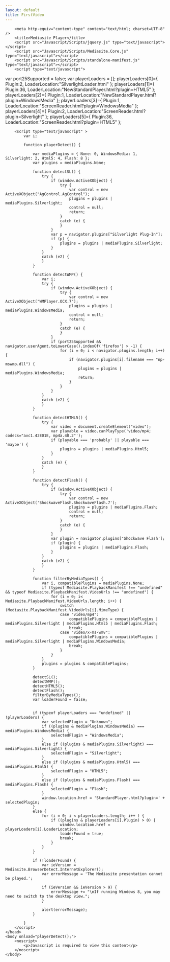 ```yaml
---
layout: default
title: FirstVideo
---        
```

        <meta http-equiv="content-type" content="text/html; charset=UTF-8" />
        <title>Mediasite Player</title>
        <script src="Javascript/Scripts/jquery.js" type="text/javascript"></script>
        <script src="Javascript/Scripts/Mediasite.Core.js" type="text/javascript"></script>
        <script src="Javascript/Scripts/standalone-manifest.js" type="text/javascript"></script>
        <script type="text/javascript">
var port25Supported = false;
var playerLoaders = [];
playerLoaders[0]={ Plugin:2, LoaderLocation:"SilverlightLoader.html" };
playerLoaders[1]={ Plugin:36, LoaderLocation:"NewStandardPlayer.html?plugin=HTML5" };
playerLoaders[2]={ Plugin:1, LoaderLocation:"NewStandardPlayer.html?plugin=WindowsMedia" };
playerLoaders[3]={ Plugin:1, LoaderLocation:"ScreenReader.html?plugin=WindowsMedia" };
playerLoaders[4]={ Plugin:2, LoaderLocation:"ScreenReader.html?plugin=Silverlight" };
playerLoaders[5]={ Plugin:36, LoaderLocation:"ScreenReader.html?plugin=HTML5" };
</script>


        <script type="text/javascript" >
            var i;

            function playerDetect() {

                var mediaPlugins = { None: 0, WindowsMedia: 1, Silverlight: 2, Html5: 4, Flash: 8 };
                var plugins = mediaPlugins.None;

                function detectSL() {
                    try {
                        if (window.ActiveXObject) {
                            try {
                                var control = new ActiveXObject("AgControl.AgControl");
                                plugins = plugins | mediaPlugins.Silverlight;
                                control = null;
                                return;
                            }
                            catch (e) {
                            }
                        }
                        var p = navigator.plugins["Silverlight Plug-In"];
                        if (p) {
                            plugins = plugins | mediaPlugins.Silverlight;
                        }
                    }
                    catch (e2) {
                    }
                }

                function detectWMP() {
                    var i;
                    try {
                        if (window.ActiveXObject) {
                            try {
                                var control = new ActiveXObject("WMPlayer.OCX.7");
                                plugins = plugins | mediaPlugins.WindowsMedia;
                                control = null;
                                return;
                            }
                            catch (e) {
                            }
                        }
                        if (port25Supported && navigator.userAgent.toLowerCase().indexOf('firefox') > -1) {
                            for (i = 0; i < navigator.plugins.length; i++) {
                                if (navigator.plugins[i].filename === "np-mswmp.dll") {
                                    plugins = plugins | mediaPlugins.WindowsMedia;
                                    return;
                                }
                            }
                        }
                    }
                    catch (e2) {
                    }
                }

                function detectHTML5() {
                    try {
                        var video = document.createElement("video");
                        var playable = video.canPlayType('video/mp4; codecs="avc1.42E01E, mp4a.40.2"');
                        if (playable === 'probably' || playable === 'maybe') {
                            plugins = plugins | mediaPlugins.Html5;
                        }
                    }
                    catch (e) {
                    }
                }

                function detectFlash() {
                    try {
                        if (window.ActiveXObject) {
                            try {
                                var control = new ActiveXObject('ShockwaveFlash.ShockwaveFlash.7');
                                plugins = plugins | mediaPlugins.Flash;
                                control = null;
                                return;
                            }
                            catch (e) {
                            }
                        }
                        var plugin = navigator.plugins['Shockwave Flash'];
                        if (plugin) {
                            plugins = plugins | mediaPlugins.Flash;
                        }
                    }
                    catch (e2) {
                    }
                }

                function filterByMediaTypes() {
                    var i, compatiblePlugins = mediaPlugins.None;
                    if (typeof Mediasite.PlaybackManifest !== "undefined" && typeof Mediasite.PlaybackManifest.VideoUrls !== "undefined") {
                        for (i = 0; i< Mediasite.PlaybackManifest.VideoUrls.length; i++) {
                            switch (Mediasite.PlaybackManifest.VideoUrls[i].MimeType) {
                            case "video/mp4":
                                compatiblePlugins = compatiblePlugins | mediaPlugins.Silverlight | mediaPlugins.Html5 | mediaPlugins.Flash;
                                break;
                            case "video/x-ms-wmv":
                                compatiblePlugins = compatiblePlugins | mediaPlugins.Silverlight | mediaPlugins.WindowsMedia;
                                break;
                            }
                        }
                    }
                    plugins = plugins & compatiblePlugins;
                }

                detectSL();
                detectWMP();
                detectHTML5();
                detectFlash();
                filterByMediaTypes();
                var loaderFound = false;


                if (typeof playerLoaders === "undefined" || !playerLoaders) {
                    var selectedPlugin = "Unknown";
                    if ((plugins & mediaPlugins.WindowsMedia) === mediaPlugins.WindowsMedia) {
                        selectedPlugin = "WindowsMedia";
                    }
                    else if ((plugins & mediaPlugins.Silverlight) === mediaPlugins.Silverlight) {
                        selectedPlugin = "Silverlight";
                    }
                    else if ((plugins & mediaPlugins.Html5) === mediaPlugins.Html5) {
                        selectedPlugin = "HTML5";
                    }
                    else if ((plugins & mediaPlugins.Flash) === mediaPlugins.Flash) {
                        selectedPlugin = "Flash";
                    }
                    window.location.href = 'StandardPlayer.html?plugin=' + selectedPlugin;
                }
                else {
                    for (i = 0; i < playerLoaders.length; i++ ) {
                        if ((plugins & playerLoaders[i].Plugin) > 0) {
                            window.location.href = playerLoaders[i].LoaderLocation;
                            loaderFound = true;
                            break;
                        }
                    }
                }

                if (!loaderFound) {
                    var ieVersion = Mediasite.BrowserDetect.InternetExplorer();
                    var errorMessage = 'The Mediasite presentation cannot be played.';

                    if (ieVersion && ieVersion > 9) {
                        errorMessage += "\nIf running Windows 8, you may need to switch to the desktop view.";
                    }

                    alert(errorMessage);
                }
                
            }
        </script>
    </head>
    <body onload="playerDetect();">        
        <noscript>
            <p>Javascript is required to view this content</p>
	    </noscript>
    </body>